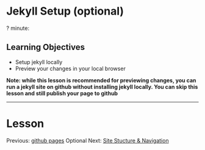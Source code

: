 # Jekyll Setup (optional)
? minute:

## Learning Objectives

* Setup jekyll locally
* Preview your changes in your local browser

**Note: while this lesson is recommended for previewing changes, you can run a jekyll site on github without installing jekyll locally. You can skip this lesson and still publish your page to github**


----------------------------------------------------

# Lesson


Previous: [github pages](02-github-pages.html) Optional Next: [Site Stucture &amp; Navigation](04-site-structure.html)
